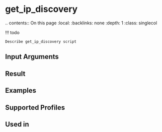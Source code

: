 

# get_ip_discovery

.. contents:: On this page
    :local:
    :backlinks: none
    :depth: 1
    :class: singlecol

<!-- prettier-ignore -->
!!! todo

    Describe get_ip_discovery script

Input Arguments
---------------

Result
------

Examples
--------

Supported Profiles
------------------

Used in
-------
